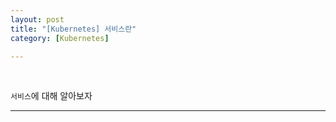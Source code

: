 ```yaml
---
layout: post
title: "[Kubernetes] 서비스란"
category: [Kubernetes]

---
```

<br>

`서비스`에 대해 알아보자
<!-- more -->
   
<hr>
      